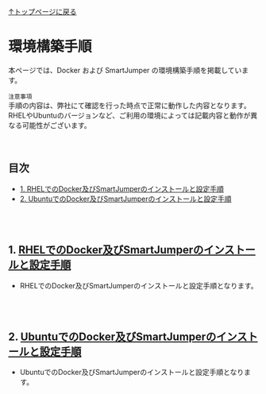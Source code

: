 [↑トップページに戻る](./README.md)
<br>
# 環境構築手順

本ページでは、Docker および SmartJumper の環境構築手順を掲載しています。

`注意事項`  
手順の内容は、弊社にて確認を行った時点で正常に動作した内容となります。
RHELやUbuntuのバージョンなど、ご利用の環境によっては記載内容と動作が異なる可能性がございます。  

<br>

## 目次
- [1. RHELでのDocker及びSmartJumperのインストールと設定手順](https://github.com/smartjumper/smartjumper-tech-info/blob/main/environment_construction.md#1-rhel%E3%81%A7%E3%81%AEdocker%E5%8F%8A%E3%81%B3smartjumper%E3%81%AE%E3%82%A4%E3%83%B3%E3%82%B9%E3%83%88%E3%83%BC%E3%83%AB%E3%81%A8%E8%A8%AD%E5%AE%9A%E6%89%8B%E9%A0%86
)
- [2. UbuntuでのDocker及びSmartJumperのインストールと設定手順](https://github.com/smartjumper/smartjumper-tech-info/blob/main/environment_construction.md#2-ubuntu%E3%81%A7%E3%81%AEdocker%E5%8F%8A%E3%81%B3smartjumper%E3%81%AE%E3%82%A4%E3%83%B3%E3%82%B9%E3%83%88%E3%83%BC%E3%83%AB%E3%81%A8%E8%A8%AD%E5%AE%9A%E6%89%8B%E9%A0%86)

<br>
<br>

## 1. [RHELでのDocker及びSmartJumperのインストールと設定手順](./contents/docker_jumper_install_rhel94.md)

* RHELでのDocker及びSmartJumperのインストールと設定手順となります。

<br>
<br>

## 2. [UbuntuでのDocker及びSmartJumperのインストールと設定手順](./contents/docker_jumper_install_ubuntu2404.md)

* UbuntuでのDocker及びSmartJumperのインストールと設定手順となります。
